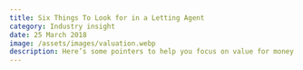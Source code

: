 ```yaml
---
title: Six Things To Look for in a Letting Agent
category: Industry insight
date: 25 March 2018
image: /assets/images/valuation.webp
description: Here’s some pointers to help you focus on value for money and help manage the risks associated with being a landlord.
---
```

